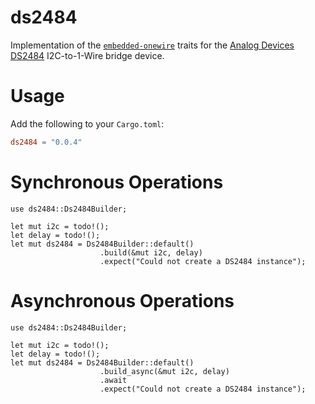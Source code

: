 # ds2484

Implementation of the [`embedded-onewire`](https://crates.io/crates/embedded-onewire) traits for the [Analog Devices DS2484](https://www.analog.com/en/products/ds2484.html) I2C-to-1-Wire bridge device.

# Usage

Add the following to your `Cargo.toml`:

```toml
ds2484 = "0.0.4"
```

# Synchronous Operations

```rust,no_compile
use ds2484::Ds2484Builder;

let mut i2c = todo!();
let delay = todo!();
let mut ds2484 = Ds2484Builder::default()
                    .build(&mut i2c, delay)
                    .expect("Could not create a DS2484 instance");
```

# Asynchronous Operations
```rust,no_compile
use ds2484::Ds2484Builder;

let mut i2c = todo!();
let delay = todo!();
let mut ds2484 = Ds2484Builder::default()
                    .build_async(&mut i2c, delay)
                    .await
                    .expect("Could not create a DS2484 instance");
```
